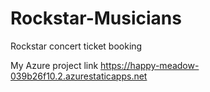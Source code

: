 # Rockstar-Musicians
Rockstar concert ticket booking

My Azure project link
https://happy-meadow-039b26f10.2.azurestaticapps.net
